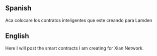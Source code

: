 ## Spanish
Aca colocare los contratos inteligentes que este creando para Lamden

## English
Here I will post the smart contracts I am creating for Xian Network.
